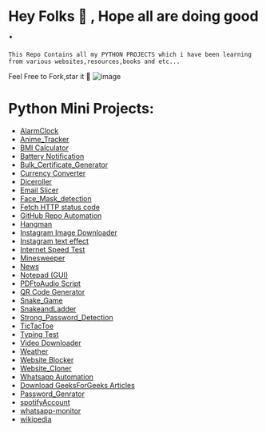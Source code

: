 # Hey Folks 👋 , Hope all are doing good . 
    This Repo Contains all my PYTHON PROJECTS which i have been learning from various websites,resources,books and etc... 
 
 Feel Free to 
 Fork,star it 🌟 
 ![image](https://user-images.githubusercontent.com/70501362/119079462-c52be580-ba15-11eb-8067-be5d17cb9a8d.png)

# Python Mini Projects:

* [AlarmClock](https://github.com/sirilalithaadapa/Python-Projects/tree/master/Alarm%20Clock])
* [Anime_Tracker](https://github.com/sirilalithaadapa/Python-Projects/tree/master/Anime_Tracker)
* [BMI Calculator](https://github.com/sirilalithaadapa/Python-Projects/tree/master/BMI%20Calculator)
* [Battery Notification](https://github.com/sirilalithaadapa/Python-Projects/tree/master/Battery%20Notification)
* [Bulk_Certificate_Generator](https://github.com/sirilalithaadapa/Python-Projects/tree/master/Bulk_Certificate_Generator)
* [Currency Converter](https://github.com/sirilalithaadapa/Python-Projects/tree/master/Currency%20Converter)
* [Diceroller](https://github.com/sirilalithaadapa/Python-Projects/tree/master/Diceroller)
* [Email Slicer](https://github.com/sirilalithaadapa/Python-Projects/tree/master/Email%20Slicer)
* [Face_Mask_detection](https://github.com/sirilalithaadapa/Python-Projects/blob/master/Face_Mask_detection/mask_detection.py)
* [Fetch HTTP status code](https://github.com/sirilalithaadapa/Python-Projects/tree/master/Fetch%20HTTP%20status%20code)
* [GitHub Repo Automation](https://github.com/sirilalithaadapa/Python-Projects/tree/master/GitHub%20Repo%20Automation)
* [Hangman](https://github.com/sirilalithaadapa/Python-Projects/tree/master/Hangman)
* [Instagram Image Downloader](https://github.com/sirilalithaadapa/Python-Projects/tree/master/Instagram%20Image%20Downloader)
* [Instagram text effect](https://github.com/sirilalithaadapa/Python-Projects/tree/master/Instagram%20text%20effect)
* [Internet Speed Test](https://github.com/sirilalithaadapa/Python-Projects/tree/master/Internet%20Speed%20Test)
* [Minesweeper](https://github.com/sirilalithaadapa/Python-Projects/tree/master/Minesweeper)
* [News](https://github.com/sirilalithaadapa/Python-Projects/tree/master/News)
* [Notepad (GUI)](https://github.com/sirilalithaadapa/Python-Projects/tree/master/Notepad%20(GUI))
* [PDFtoAudio Script](https://github.com/sirilalithaadapa/Python-Projects/tree/master/PDFtoAudio%20Script)
* [QR Code Generator](https://github.com/sirilalithaadapa/Python-Projects/tree/master/QR%20Code%20Generator)
* [Snake_Game](https://github.com/sirilalithaadapa/Python-Projects/tree/master/Snake_Game)
* [SnakeandLadder](https://github.com/sirilalithaadapa/Python-Projects/tree/master/SnakeandLadder)
* [Strong_Password_Detection](https://github.com/sirilalithaadapa/Python-Projects/tree/master/Strong_Password_Detection)
* [TicTacToe](https://github.com/sirilalithaadapa/Python-Projects/tree/master/TicTacToe)
* [Typing Test](https://github.com/sirilalithaadapa/Python-Projects/tree/master/Typing%20Test)
* [Video Downloader](https://github.com/sirilalithaadapa/Python-Projects/tree/master/Video%20Downloader)
* [Weather](https://github.com/sirilalithaadapa/Python-Projects/blob/master/Weather/weather.py)
* [Website Blocker](https://github.com/sirilalithaadapa/Python-Projects/tree/master/Website%20Blocker)
* [Website_Cloner](https://github.com/sirilalithaadapa/Python-Projects/tree/master/Website_Cloner)
* [Whatsapp Automation](https://github.com/sirilalithaadapa/Python-Projects/tree/master/Whatsapp%20Automation)
* [Download GeeksForGeeks Articles](https://github.com/sirilalithaadapa/Python-Projects/tree/master/download%20GeeksForGeeks%20articles)
* [Password_Genrator](https://github.com/sirilalithaadapa/Python-Projects/tree/master/password_generator)
* [spotifyAccount](https://github.com/sirilalithaadapa/Python-Projects/blob/master/spotifyAccount/spotifyAccount.py)
* [whatsapp-monitor](https://github.com/sirilalithaadapa/Python-Projects/blob/master/whatsapp-monitor/whatsapp-monitor.py)
* [wikipedia](https://github.com/sirilalithaadapa/Python-Projects/blob/master/wikipedia/wikipedia.py)
